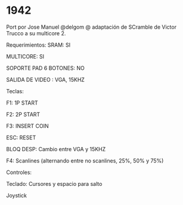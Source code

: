# 1942

Port por Jose Manuel @delgom @ adaptación de SCramble de Victor Trucco a su multicore 2.

Requerimientos:
SRAM: SI

MULTICORE: SI

SOPORTE PAD 6 BOTONES: NO

SALIDA DE VIDEO : VGA, 15KHZ

Teclas:

F1: 1P START

F2: 2P START

F3: INSERT COIN

ESC: RESET

BLOQ DESP: Cambio entre VGA y 15KHZ

F4: Scanlines (alternando entre no scanlines, 25%, 50% y 75%)

Controles:

Teclado: Cursores y espacio para salto

Joystick

